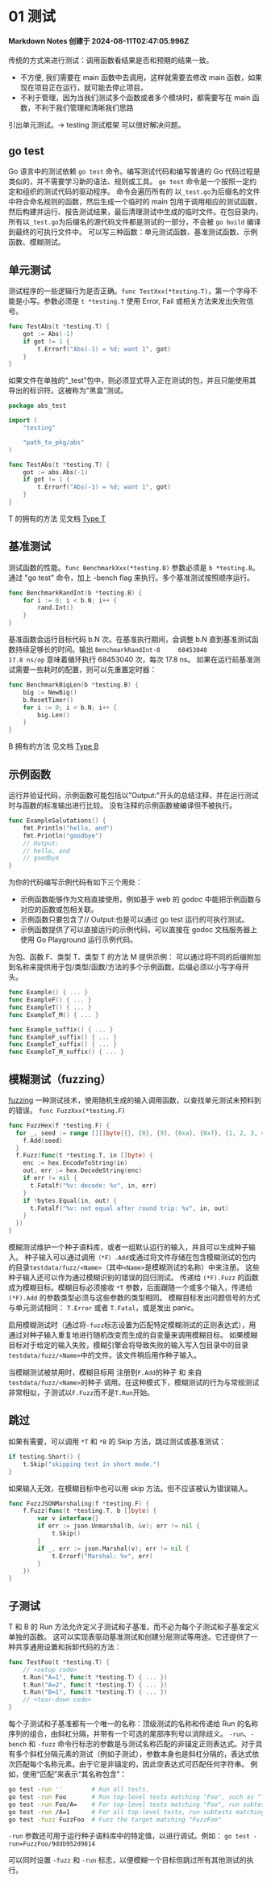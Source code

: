 # 01 测试

#### Markdown Notes 创建于 2024-08-11T02:47:05.996Z

传统的方式来进行测试：调用函数看结果是否和预期的结果一致。

-   不方便, 我们需要在 main 函数中去调用，这样就需要去修改 main 函数，如果现在项目正在运行，就可能去停止项目。
-   不利于管理，因为当我们测试多个函数或者多个模块时，都需要写在 main 函数，不利于我们管理和清晰我们思路

引出单元测试。-> testing 测试框架 可以很好解决问题。

## go test

Go 语言中的测试依赖 `go test` 命令。编写测试代码和编写普通的 Go 代码过程是类似的，并不需要学习新的语法、规则或工具。
`go test` 命令是一个按照一定约定和组织的测试代码的驱动程序。
命令会遍历所有的 以`_test.go`为后缀名的文件中符合命名规则的函数，然后生成一个临时的 main 包用于调用相应的测试函数，然后构建并运行、报告测试结果，最后清理测试中生成的临时文件。在包目录内，所有以`_test.go`为后缀名的源代码文件都是测试的一部分，不会被 `go build` 编译到最终的可执行文件中。
可以写三种函数：单元测试函数、基准测试函数、示例函数、模糊测试。

## 单元测试

测试程序的一些逻辑行为是否正确。`func TestXxx(*testing.T)`，第一个字母不能是小写。参数必须是 `t *testing.T`
使用 Error, Fail 或相关方法来发出失败信号。

```go
func TestAbs(t *testing.T) {
    got := Abs(-1)
    if got != 1 {
        t.Errorf("Abs(-1) = %d; want 1", got)
    }
}
```

如果文件在单独的“\_test”包中，则必须显式导入正在测试的包，并且只能使用其导出的标识符。这被称为“黑盒”测试。

```go
package abs_test

import (
	"testing"

	"path_to_pkg/abs"
)

func TestAbs(t *testing.T) {
    got := abs.Abs(-1)
    if got != 1 {
        t.Errorf("Abs(-1) = %d; want 1", got)
    }
}
```

T 的拥有的方法 见文档 [Type T](https://pkg.go.dev/testing@go1.22.6#T)

## 基准测试

测试函数的性能。`func BenchmarkXxx(*testing.B)` 参数必须是 `b *testing.B`。
通过 "go test" 命令，加上 -bench flag 来执行。多个基准测试按照顺序运行。

```go
func BenchmarkRandInt(b *testing.B) {
    for i := 0; i < b.N; i++ {
        rand.Int()
    }
}
```

基准函数会运行目标代码 b.N 次。在基准执行期间，会调整 b.N 直到基准测试函数持续足够长的时间。输出
`BenchmarkRandInt-8   	68453040	        17.8 ns/op`
意味着循环执行 68453040 次，每次 17.8 ns。
如果在运行前基准测试需要一些耗时的配置，则可以先重置定时器：

```go
func BenchmarkBigLen(b *testing.B) {
    big := NewBig()
    b.ResetTimer()
    for i := 0; i < b.N; i++ {
        big.Len()
    }
}
```

B 拥有的方法 见文档 [Type B](https://pkg.go.dev/testing@go1.22.6#B)

## 示例函数

运行并验证代码，示例函数可能包括以"Output:"开头的总结注释，并在运行测试时与函数的标准输出进行比较。
没有注释的示例函数被编译但不被执行。

```go
func ExampleSalutations() {
    fmt.Println("hello, and")
    fmt.Println("goodbye")
    // Output:
    // hello, and
    // goodbye
}
```

为你的代码编写示例代码有如下三个用处：

-   示例函数能够作为文档直接使用，例如基于 web 的 godoc 中能把示例函数与对应的函数或包相关联。
-   示例函数只要包含了// Output:也是可以通过 go test 运行的可执行测试。
-   示例函数提供了可以直接运行的示例代码，可以直接在 godoc 文档服务器上使用 Go Playground 运行示例代码。

为包、函数 F、类型 T、类型 T 的方法 M 提供示例：
可以通过将不同的后缀附加到名称来提供用于包/类型/函数/方法的多个示例函数。后缀必须以小写字母开头。

```go
func Example() { ... }
func ExampleF() { ... }
func ExampleT() { ... }
func ExampleT_M() { ... }

func Example_suffix() { ... }
func ExampleF_suffix() { ... }
func ExampleT_suffix() { ... }
func ExampleT_M_suffix() { ... }
```

## 模糊测试（fuzzing）

[fuzzing](https://pkg.go.dev/testing@go1.22.6#hdr-Fuzzing)
一种测试技术，使用随机生成的输入调用函数，以查找单元测试未预料到的错误。
`func FuzzXxx(*testing.F)`

```go
func FuzzHex(f *testing.F) {
  for _, seed := range [][]byte{{}, {0}, {9}, {0xa}, {0xf}, {1, 2, 3, 4}} {
    f.Add(seed)
  }
  f.Fuzz(func(t *testing.T, in []byte) {
    enc := hex.EncodeToString(in)
    out, err := hex.DecodeString(enc)
    if err != nil {
      t.Fatalf("%v: decode: %v", in, err)
    }
    if !bytes.Equal(in, out) {
      t.Fatalf("%v: not equal after round trip: %v", in, out)
    }
  })
}
```

模糊测试维护一个种子语料库，或者一组默认运行的输入，并且可以生成种子输入。
种子输入可以通过调用`（*F）.Add`或通过将文件存储在包含模糊测试的包内的目录`testdata/fuzz/<Name>`（其中`<Name>`是模糊测试的名称）中来注册。
这些种子输入还可以作为通过模糊识别的错误的回归测试。
传递给 `(*F).Fuzz` 的函数成为模糊目标。模糊目标必须接收 `*T` 参数，后面跟随一个或多个输入，传递给 `(*F).Add` 的参数类型必须与这些参数的类型相同。
模糊目标发出问题信号的方式与单元测试相同： `T.Error` 或者 `T.Fatal`，或是发出 panic。

启用模糊测试时（通过将`-fuzz`标志设置为匹配特定模糊测试的正则表达式），用通过对种子输入重复地进行随机改变而生成的自变量来调用模糊目标。
如果模糊目标对于给定的输入失败，模糊引擎会将导致失败的输入写入包目录中的目录`testdata/fuzz/<Name>`中的文件。该文件稍后用作种子输入。

当模糊测试被禁用时，模糊目标用 注册到`F.Add`的种子 和 来自`testdata/fuzz/<Name>`的种子 调用。在这种模式下，模糊测试的行为与常规测试非常相似，子测试以`F.Fuzz`而不是`T.Run`开始。

## 跳过

如果有需要，可以调用 `*T` 和 `*B` 的 Skip 方法，跳过测试或基准测试：

```go
if testing.Short() {
    t.Skip("skipping test in short mode.")
}
```

如果输入无效，在模糊目标中也可以用 skip 方法。但不应该被认为错误输入。

```go
func FuzzJSONMarshaling(f *testing.F) {
    f.Fuzz(func(t *testing.T, b []byte) {
        var v interface{}
        if err := json.Unmarshal(b, &v); err != nil {
            t.Skip()
        }
        if _, err := json.Marshal(v); err != nil {
            t.Errorf("Marshal: %v", err)
        }
    })
}
```

## 子测试

T 和 B 的 Run 方法允许定义子测试和子基准，而不必为每个子测试和子基准定义单独的函数。
这可以实现表驱动基准测试和创建分层测试等用途。它还提供了一种共享通用设置和拆卸代码的方法：

```go
func TestFoo(t *testing.T) {
    // <setup code>
    t.Run("A=1", func(t *testing.T) { ... })
    t.Run("A=2", func(t *testing.T) { ... })
    t.Run("B=1", func(t *testing.T) { ... })
    // <tear-down code>
}
```

每个子测试和子基准都有一个唯一的名称：顶级测试的名称和传递给 Run 的名称序列的组合，由斜杠分隔，并带有一个可选的尾部序列号以消除歧义。
`-run`、`-bench` 和 `-fuzz` 命令行标志的参数是与测试名称匹配的非锚定正则表达式。对于具有多个斜杠分隔元素的测试（例如子测试），参数本身也是斜杠分隔的，表达式依次匹配每个名称元素。由于它是非锚定的，因此空表达式可匹配任何字符串。
例如，使用“匹配”来表示“其名称包含”：

```bash
go test -run ''        # Run all tests.
go test -run Foo       # Run top-level tests matching "Foo", such as "TestFooBar".
go test -run Foo/A=    # For top-level tests matching "Foo", run subtests matching "A=".
go test -run /A=1      # For all top-level tests, run subtests matching "A=1".
go test -fuzz FuzzFoo  # Fuzz the target matching "FuzzFoo"
```

`-run` 参数还可用于运行种子语料库中的特定值，以进行调试。例如：
`go test -run=FuzzFoo/9ddb952d9814`

可以同时设置 `-fuzz` 和 `-run` 标志，以便模糊一个目标但跳过所有其他测试的执行。
